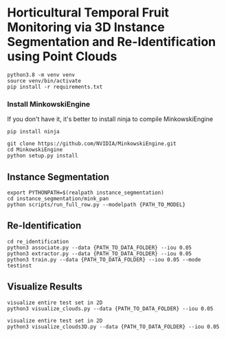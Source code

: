 # Horticultural Temporal Fruit Monitoring via 3D Instance Segmentation and Re-Identification using Point Clouds

```
python3.8 -m venv venv
source venv/bin/activate
pip install -r requirements.txt
```

### Install MinkowskiEngine

If you don't have it, it's better to install ninja to compile MinkowskiEngine
```
pip install ninja
```

```
git clone https://github.com/NVIDIA/MinkowskiEngine.git
cd MinkowskiEngine
python setup.py install
```

## Instance Segmentation
```
export PYTHONPATH=$(realpath instance_segmentation)
cd instance_segmentation/mink_pan
python scripts/run_full_row.py --modelpath {PATH_TO_MODEL}
```

## Re-Identification
```
cd re_identification
python3 associate.py --data {PATH_TO_DATA_FOLDER} --iou 0.05 
python3 extractor.py --data {PATH_TO_DATA_FOLDER} --iou 0.05
python3 train.py --data {PATH_TO_DATA_FOLDER} --iou 0.05 --mode testinst
```


## Visualize Results
```
visualize entire test set in 2D
python3 visualize_clouds.py --data {PATH_TO_DATA_FOLDER} --iou 0.05

visualize entire test set in 2D
python3 visualize_clouds3D.py --data {PATH_TO_DATA_FOLDER} --iou 0.05

```